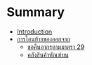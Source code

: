 # Summary

* [Introduction](README.md)
* [การโอนย้ายของออกจาก](README)
   * [ขอคืนอากรตามมาตรา 29](docs_29.md)
   * [คลังสินค้าทัณฑ์บน](docsbond.md)

